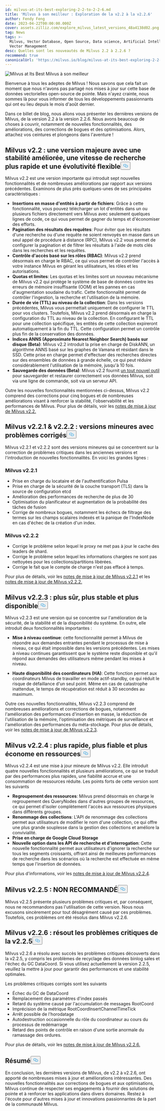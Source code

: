 ```yaml
---
id: milvus-at-its-best-exploring-2-2-to-2-2-6.md
title: 'Milvus à son meilleur : Exploration de la v2.2 à la v2.2.6'
author: Fendy Feng
date: 2023-04-22T00:00:00.000Z
cover: assets.zilliz.com/explore_milvus_latest_versions_48a4138d02.png
tag: News
tags: >-
  Milvus, Vector Database, Open Source, Data science, Artificial Intelligence,
  Vector Management
desc: Quelles sont les nouveautés de Milvus 2.2 à 2.2.6 ?
recommend: true
canonicalUrl: 'https://milvus.io/blog/milvus-at-its-best-exploring-2-2-to-2-2-6.md'
---
```

<p>
  
   <span class="img-wrapper"> <img translate="no" src="https://assets.zilliz.com/exploring_milvus_latest_versions_4fa890533e.png" alt="Milvus at Its Best" class="doc-image" id="milvus-at-its-best" />
   </span> <span class="img-wrapper"> <span>Milvus à son meilleur</span> </span></p>
<p>Bienvenue à tous les adeptes de Milvus ! Nous savons que cela fait un moment que nous n'avons pas partagé nos mises à jour sur cette base de données vectorielles open-source de pointe. Mais n'ayez crainte, nous sommes là pour vous informer de tous les développements passionnants qui ont eu lieu depuis le mois d'août dernier.</p>
<p>Dans ce billet de blog, nous allons vous présenter les dernières versions de Milvus, de la version 2.2 à la version 2.2.6. Nous avons beaucoup de choses à couvrir, notamment de nouvelles fonctionnalités, des améliorations, des corrections de bogues et des optimisations. Alors, attachez vos ceintures et plongeons dans l'aventure !</p>
<h2 id="Milvus-v22-a-major-release-with-enhanced-stability-faster-search-speed-and-flexible-scalability" class="common-anchor-header">Milvus v2.2 : une version majeure avec une stabilité améliorée, une vitesse de recherche plus rapide et une évolutivité flexible<button data-href="#Milvus-v22-a-major-release-with-enhanced-stability-faster-search-speed-and-flexible-scalability" class="anchor-icon" translate="no">
      <svg translate="no"
        aria-hidden="true"
        focusable="false"
        height="20"
        version="1.1"
        viewBox="0 0 16 16"
        width="16"
      >
        <path
          fill="#0092E4"
          fill-rule="evenodd"
          d="M4 9h1v1H4c-1.5 0-3-1.69-3-3.5S2.55 3 4 3h4c1.45 0 3 1.69 3 3.5 0 1.41-.91 2.72-2 3.25V8.59c.58-.45 1-1.27 1-2.09C10 5.22 8.98 4 8 4H4c-.98 0-2 1.22-2 2.5S3 9 4 9zm9-3h-1v1h1c1 0 2 1.22 2 2.5S13.98 12 13 12H9c-.98 0-2-1.22-2-2.5 0-.83.42-1.64 1-2.09V6.25c-1.09.53-2 1.84-2 3.25C6 11.31 7.55 13 9 13h4c1.45 0 3-1.69 3-3.5S14.5 6 13 6z"
        ></path>
      </svg>
    </button></h2><p>Milvus v2.2 est une version importante qui introduit sept nouvelles fonctionnalités et de nombreuses améliorations par rapport aux versions précédentes. Examinons de plus près quelques-unes de ses principales caractéristiques :</p>
<ul>
<li><strong>Insertions en masse d'entités à partir de fichiers</strong>: Grâce à cette fonctionnalité, vous pouvez télécharger un lot d'entités dans un ou plusieurs fichiers directement vers Milvus avec seulement quelques lignes de code, ce qui vous permet de gagner du temps et d'économiser des efforts.</li>
<li><strong>Pagination des résultats des requêtes</strong>: Pour éviter que les résultats d'une recherche ou d'une requête ne soient renvoyés en masse dans un seul appel de procédure à distance (RPC), Milvus v2.2 vous permet de configurer la pagination et de filtrer les résultats à l'aide de mots clés dans les recherches et les requêtes.</li>
<li><strong>Contrôle d'accès basé sur les rôles (RBAC)</strong>: Milvus v2.2 prend désormais en charge le RBAC, ce qui vous permet de contrôler l'accès à votre instance Milvus en gérant les utilisateurs, les rôles et les autorisations.</li>
<li><strong>Quotas et limites</strong>: Les quotas et les limites sont un nouveau mécanisme de Milvus v2.2 qui protège le système de base de données contre les erreurs de mémoire insuffisante (OOM) et les pannes en cas d'augmentation soudaine du trafic. Cette fonctionnalité permet de contrôler l'ingestion, la recherche et l'utilisation de la mémoire.</li>
<li><strong>Durée de vie (TTL) au niveau de la collection</strong>: Dans les versions précédentes, Milvus vous permettait uniquement de configurer le TTL pour vos clusters. Toutefois, Milvus v2.2 prend désormais en charge la configuration du TTL au niveau de la collection. En configurant le TTL pour une collection spécifique, les entités de cette collection expireront automatiquement à la fin du TTL. Cette configuration permet un contrôle plus fin de la conservation des données.</li>
<li><strong>Indices ANNS (Approximate Nearest Neighbor Search) basés sur disque (Beta)</strong>: Milvus v2.2 introduit la prise en charge de DiskANN, un algorithme ANNS basé sur les graphes de Vamana et résidant dans le SSD. Cette prise en charge permet d'effectuer des recherches directes sur des ensembles de données à grande échelle, ce qui peut réduire considérablement l'utilisation de la mémoire, jusqu'à 10 fois.</li>
<li><strong>Sauvegarde des données (Beta)</strong>: Milvus v2.2 fournit <a href="https://github.com/zilliztech/milvus-backup">un tout nouvel outil</a> pour sauvegarder et restaurer correctement vos données Milvus, soit via une ligne de commande, soit via un serveur API.</li>
</ul>
<p>Outre les nouvelles fonctionnalités mentionnées ci-dessus, Milvus v2.2 comprend des corrections pour cinq bogues et de nombreuses améliorations visant à renforcer la stabilité, l'observabilité et les performances de Milvus. Pour plus de détails, voir les <a href="https://milvus.io/docs/release_notes.md#v220">notes de mise à jour de Milvus v2.2.</a></p>
<h2 id="Milvus-v221--v222-minor-releases-with-issues-fixed" class="common-anchor-header">Milvus v2.2.1 &amp; v2.2.2 : versions mineures avec problèmes corrigés<button data-href="#Milvus-v221--v222-minor-releases-with-issues-fixed" class="anchor-icon" translate="no">
      <svg translate="no"
        aria-hidden="true"
        focusable="false"
        height="20"
        version="1.1"
        viewBox="0 0 16 16"
        width="16"
      >
        <path
          fill="#0092E4"
          fill-rule="evenodd"
          d="M4 9h1v1H4c-1.5 0-3-1.69-3-3.5S2.55 3 4 3h4c1.45 0 3 1.69 3 3.5 0 1.41-.91 2.72-2 3.25V8.59c.58-.45 1-1.27 1-2.09C10 5.22 8.98 4 8 4H4c-.98 0-2 1.22-2 2.5S3 9 4 9zm9-3h-1v1h1c1 0 2 1.22 2 2.5S13.98 12 13 12H9c-.98 0-2-1.22-2-2.5 0-.83.42-1.64 1-2.09V6.25c-1.09.53-2 1.84-2 3.25C6 11.31 7.55 13 9 13h4c1.45 0 3-1.69 3-3.5S14.5 6 13 6z"
        ></path>
      </svg>
    </button></h2><p>Milvus v2.2.1 et v2.2.2 sont des versions mineures qui se concentrent sur la correction de problèmes critiques dans les anciennes versions et l'introduction de nouvelles fonctionnalités. En voici les grandes lignes :</p>
<h3 id="Milvus-v221" class="common-anchor-header">Milvus v2.2.1</h3><ul>
<li>Prise en charge du locataire et de l'authentification Pulsa</li>
<li>Prise en charge de la sécurité de la couche transport (TLS) dans la source de configuration etcd</li>
<li>Amélioration des performances de recherche de plus de 30</li>
<li>Optimisation du planificateur et augmentation de la probabilité des tâches de fusion</li>
<li>Corrige de nombreux bogues, notamment les échecs de filtrage des termes sur les champs scalaires indexés et la panique de l'IndexNode en cas d'échec de la création d'un index.</li>
</ul>
<h3 id="Milvus-v222" class="common-anchor-header">Milvus v2.2.2</h3><ul>
<li>Corrige le problème selon lequel le proxy ne met pas à jour le cache des leaders de shard.</li>
<li>Corrige le problème selon lequel les informations chargées ne sont pas nettoyées pour les collections/partitions libérées.</li>
<li>Corrige le fait que le compte de charge n'est pas effacé à temps.</li>
</ul>
<p>Pour plus de détails, voir les <a href="https://milvus.io/docs/release_notes.md#v221">notes de mise à jour de Milvus v2.2.1</a> et les <a href="https://milvus.io/docs/release_notes.md#v222">notes de mise à jour de Milvus v2.2.2.</a></p>
<h2 id="Milvus-v223-more-secure-stable-and-available" class="common-anchor-header">Milvus v2.2.3 : plus sûr, plus stable et plus disponible<button data-href="#Milvus-v223-more-secure-stable-and-available" class="anchor-icon" translate="no">
      <svg translate="no"
        aria-hidden="true"
        focusable="false"
        height="20"
        version="1.1"
        viewBox="0 0 16 16"
        width="16"
      >
        <path
          fill="#0092E4"
          fill-rule="evenodd"
          d="M4 9h1v1H4c-1.5 0-3-1.69-3-3.5S2.55 3 4 3h4c1.45 0 3 1.69 3 3.5 0 1.41-.91 2.72-2 3.25V8.59c.58-.45 1-1.27 1-2.09C10 5.22 8.98 4 8 4H4c-.98 0-2 1.22-2 2.5S3 9 4 9zm9-3h-1v1h1c1 0 2 1.22 2 2.5S13.98 12 13 12H9c-.98 0-2-1.22-2-2.5 0-.83.42-1.64 1-2.09V6.25c-1.09.53-2 1.84-2 3.25C6 11.31 7.55 13 9 13h4c1.45 0 3-1.69 3-3.5S14.5 6 13 6z"
        ></path>
      </svg>
    </button></h2><p>Milvus v2.2.3 est une version qui se concentre sur l'amélioration de la sécurité, de la stabilité et de la disponibilité du système. En outre, elle introduit deux fonctionnalités importantes :</p>
<ul>
<li><p><strong>Mise à niveau continue</strong>: cette fonctionnalité permet à Milvus de répondre aux demandes entrantes pendant le processus de mise à niveau, ce qui était impossible dans les versions précédentes. Les mises à niveau continues garantissent que le système reste disponible et qu'il répond aux demandes des utilisateurs même pendant les mises à niveau.</p></li>
<li><p><strong>Haute disponibilité des coordinateurs (HA)</strong>: Cette fonction permet aux coordinateurs Milvus de travailler en mode actif-standby, ce qui réduit le risque de défaillance d'un seul point. Même en cas de catastrophe inattendue, le temps de récupération est réduit à 30 secondes au maximum.</p></li>
</ul>
<p>Outre ces nouvelles fonctionnalités, Milvus v2.2.3 comprend de nombreuses améliorations et corrections de bogues, notamment l'amélioration des performances d'insertion en masse, la réduction de l'utilisation de la mémoire, l'optimisation des métriques de surveillance et l'amélioration des performances du méta-stockage. Pour plus de détails, voir les <a href="https://milvus.io/docs/release_notes.md#v223">notes de mise à jour de Milvus v2.2.3</a>.</p>
<h2 id="Milvus-v224-faster-more-reliable-and-resource-saving" class="common-anchor-header">Milvus v2.2.4 : plus rapide, plus fiable et plus économe en ressources<button data-href="#Milvus-v224-faster-more-reliable-and-resource-saving" class="anchor-icon" translate="no">
      <svg translate="no"
        aria-hidden="true"
        focusable="false"
        height="20"
        version="1.1"
        viewBox="0 0 16 16"
        width="16"
      >
        <path
          fill="#0092E4"
          fill-rule="evenodd"
          d="M4 9h1v1H4c-1.5 0-3-1.69-3-3.5S2.55 3 4 3h4c1.45 0 3 1.69 3 3.5 0 1.41-.91 2.72-2 3.25V8.59c.58-.45 1-1.27 1-2.09C10 5.22 8.98 4 8 4H4c-.98 0-2 1.22-2 2.5S3 9 4 9zm9-3h-1v1h1c1 0 2 1.22 2 2.5S13.98 12 13 12H9c-.98 0-2-1.22-2-2.5 0-.83.42-1.64 1-2.09V6.25c-1.09.53-2 1.84-2 3.25C6 11.31 7.55 13 9 13h4c1.45 0 3-1.69 3-3.5S14.5 6 13 6z"
        ></path>
      </svg>
    </button></h2><p>Milvus v2.2.4 est une mise à jour mineure de Milvus v2.2. Elle introduit quatre nouvelles fonctionnalités et plusieurs améliorations, ce qui se traduit par des performances plus rapides, une fiabilité accrue et une consommation de ressources réduite. Les points forts de cette version sont les suivants</p>
<ul>
<li><strong>Regroupement des ressources</strong>: Milvus prend désormais en charge le regroupement des QueryNodes dans d'autres groupes de ressources, ce qui permet d'isoler complètement l'accès aux ressources physiques dans différents groupes.</li>
<li><strong>Renommage des collections</strong>: L'API de renommage des collections permet aux utilisateurs de modifier le nom d'une collection, ce qui offre une plus grande souplesse dans la gestion des collections et améliore la convivialité.</li>
<li><strong>Prise en charge de Google Cloud Storage</strong></li>
<li><strong>Nouvelle option dans les API de recherche et d'interrogation</strong>: Cette nouvelle fonctionnalité permet aux utilisateurs d'ignorer la recherche sur tous les segments croissants, offrant ainsi de meilleures performances de recherche dans les scénarios où la recherche est effectuée en même temps que l'insertion de données.</li>
</ul>
<p>Pour plus d'informations, voir les <a href="https://milvus.io/docs/release_notes.md#v224">notes de mise à jour de Milvus v2.2.4</a>.</p>
<h2 id="Milvus-v225-NOT-RECOMMENDED" class="common-anchor-header">Milvus v2.2.5 : NON RECOMMANDÉ<button data-href="#Milvus-v225-NOT-RECOMMENDED" class="anchor-icon" translate="no">
      <svg translate="no"
        aria-hidden="true"
        focusable="false"
        height="20"
        version="1.1"
        viewBox="0 0 16 16"
        width="16"
      >
        <path
          fill="#0092E4"
          fill-rule="evenodd"
          d="M4 9h1v1H4c-1.5 0-3-1.69-3-3.5S2.55 3 4 3h4c1.45 0 3 1.69 3 3.5 0 1.41-.91 2.72-2 3.25V8.59c.58-.45 1-1.27 1-2.09C10 5.22 8.98 4 8 4H4c-.98 0-2 1.22-2 2.5S3 9 4 9zm9-3h-1v1h1c1 0 2 1.22 2 2.5S13.98 12 13 12H9c-.98 0-2-1.22-2-2.5 0-.83.42-1.64 1-2.09V6.25c-1.09.53-2 1.84-2 3.25C6 11.31 7.55 13 9 13h4c1.45 0 3-1.69 3-3.5S14.5 6 13 6z"
        ></path>
      </svg>
    </button></h2><p>Milvus v2.2.5 présente plusieurs problèmes critiques et, par conséquent, nous ne recommandons pas l'utilisation de cette version.  Nous nous excusons sincèrement pour tout désagrément causé par ces problèmes. Toutefois, ces problèmes ont été résolus dans Milvus v2.2.6.</p>
<h2 id="Milvus-v226-resolves-critical-issues-from-v225" class="common-anchor-header">Milvus v2.2.6 : résout les problèmes critiques de la v2.2.5<button data-href="#Milvus-v226-resolves-critical-issues-from-v225" class="anchor-icon" translate="no">
      <svg translate="no"
        aria-hidden="true"
        focusable="false"
        height="20"
        version="1.1"
        viewBox="0 0 16 16"
        width="16"
      >
        <path
          fill="#0092E4"
          fill-rule="evenodd"
          d="M4 9h1v1H4c-1.5 0-3-1.69-3-3.5S2.55 3 4 3h4c1.45 0 3 1.69 3 3.5 0 1.41-.91 2.72-2 3.25V8.59c.58-.45 1-1.27 1-2.09C10 5.22 8.98 4 8 4H4c-.98 0-2 1.22-2 2.5S3 9 4 9zm9-3h-1v1h1c1 0 2 1.22 2 2.5S13.98 12 13 12H9c-.98 0-2-1.22-2-2.5 0-.83.42-1.64 1-2.09V6.25c-1.09.53-2 1.84-2 3.25C6 11.31 7.55 13 9 13h4c1.45 0 3-1.69 3-3.5S14.5 6 13 6z"
        ></path>
      </svg>
    </button></h2><p>Milvus v2.2.6 a résolu avec succès les problèmes critiques découverts dans la v2.2.5, y compris les problèmes de recyclage des données binlog sales et l'échec du GC DataCoord. Si vous utilisez actuellement la version 2.2.5, veuillez la mettre à jour pour garantir des performances et une stabilité optimales.</p>
<p>Les problèmes critiques corrigés sont les suivants</p>
<ul>
<li>Échec du GC de DataCoord</li>
<li>Remplacement des paramètres d'index passés</li>
<li>Retard du système causé par l'accumulation de messages RootCoord</li>
<li>Imprécision de la métrique RootCoordInsertChannelTimeTick</li>
<li>Arrêt possible de l'horodatage</li>
<li>Autodestruction occasionnelle du rôle du coordinateur au cours du processus de redémarrage</li>
<li>Retard des points de contrôle en raison d'une sortie anormale du ramassage des ordures.</li>
</ul>
<p>Pour plus de détails, voir les <a href="https://milvus.io/docs/release_notes.md#v226">notes de mise à jour de Milvus v2.2.6.</a></p>
<h2 id="Summary" class="common-anchor-header">Résumé<button data-href="#Summary" class="anchor-icon" translate="no">
      <svg translate="no"
        aria-hidden="true"
        focusable="false"
        height="20"
        version="1.1"
        viewBox="0 0 16 16"
        width="16"
      >
        <path
          fill="#0092E4"
          fill-rule="evenodd"
          d="M4 9h1v1H4c-1.5 0-3-1.69-3-3.5S2.55 3 4 3h4c1.45 0 3 1.69 3 3.5 0 1.41-.91 2.72-2 3.25V8.59c.58-.45 1-1.27 1-2.09C10 5.22 8.98 4 8 4H4c-.98 0-2 1.22-2 2.5S3 9 4 9zm9-3h-1v1h1c1 0 2 1.22 2 2.5S13.98 12 13 12H9c-.98 0-2-1.22-2-2.5 0-.83.42-1.64 1-2.09V6.25c-1.09.53-2 1.84-2 3.25C6 11.31 7.55 13 9 13h4c1.45 0 3-1.69 3-3.5S14.5 6 13 6z"
        ></path>
      </svg>
    </button></h2><p>En conclusion, les dernières versions de Milvus, de v2.2 à v2.2.6, ont apporté de nombreuses mises à jour et améliorations intéressantes. Des nouvelles fonctionnalités aux corrections de bogues et aux optimisations, Milvus continue de respecter ses engagements à fournir des solutions de pointe et à renforcer les applications dans divers domaines. Restez à l'écoute pour d'autres mises à jour et innovations passionnantes de la part de la communauté Milvus.</p>
